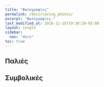 ```yaml
---
title: "Φωτογραφίες"
permalink: /docs/caving_photos/
excerpt: "Φωτογραφίες."
last_modified_at: 2018-11-25T19:38:20-05:00
layout: single
sidebar: 
  nav: "docs"
toc: true
---
```



## Παλιές

## Συμβολικές